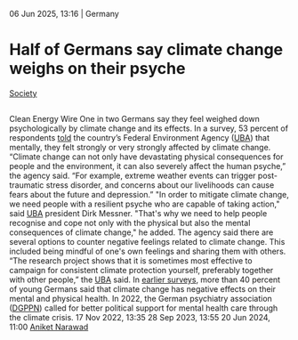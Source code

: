 06 Jun 2025, 13:16
| 
Germany
# Half of Germans say climate change weighs on their psyche
[Society](https://www.cleanenergywire.org/topics/Society)
## 
Clean Energy Wire
One in two Germans say they feel weighed down psychologically by climate change and its effects. In a survey, 53 percent of respondents [told](https://www.umweltbundesamt.de/presse/pressemitteilungen/klimawandel-als-psychische-belastung) the country’s Federal Environment Agency ([UBA](https://www.cleanenergywire.org/experts/uba-federal-environment-agency)) that mentally, they felt strongly or very strongly affected by climate change. 
“Climate change can not only have devastating physical consequences for people and the environment, it can also severely affect the human psyche,” the agency said. “For example, extreme weather events can trigger post-traumatic stress disorder, and concerns about our livelihoods can cause fears about the future and depression.”
"In order to mitigate climate change, we need people with a resilient psyche who are capable of taking action," said [UBA](https://www.cleanenergywire.org/experts/uba-federal-environment-agency) president Dirk Messner. "That's why we need to help people recognise and cope not only with the physical but also the mental consequences of climate change," he added. 
The agency said there are several options to counter negative feelings related to climate change. This included being mindful of one's own feelings and sharing them with others. “The research project shows that it is sometimes most effective to campaign for consistent climate protection yourself, preferably together with other people,” the [UBA](https://www.cleanenergywire.org/experts/uba-federal-environment-agency) said.
In [earlier surveys](https://www.cleanenergywire.org/news/two-five-young-germans-feel-effects-climate-change-health-survey), more than 40 percent of young Germans said that climate change has negative effects on their mental and physical health. In 2022, the German psychiatry association ([DGPPN](https://dgppn.de/schwerpunkte/klima-und-psyche.html)) called for better political support for mental health care through the climate crisis.
17 Nov 2022, 13:35
28 Sep 2023, 13:55
20 Jun 2024, 11:00
[Aniket Narawad](https://www.cleanenergywire.org/about-us-clew-team)